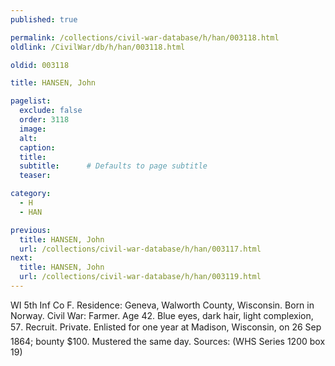 ```yaml
---
published: true

permalink: /collections/civil-war-database/h/han/003118.html
oldlink: /CivilWar/db/h/han/003118.html

oldid: 003118

title: HANSEN, John

pagelist:
  exclude: false
  order: 3118
  image: 
  alt:
  caption:
  title:
  subtitle:      # Defaults to page subtitle
  teaser:

category: 
  - H 
  - HAN

previous:
  title: HANSEN, John
  url: /collections/civil-war-database/h/han/003117.html  
next:
  title: HANSEN, John
  url: /collections/civil-war-database/h/han/003119.html   
---
```

WI 5th Inf Co F. Residence: Geneva, Walworth County, Wisconsin. Born in Norway. Civil War: Farmer. Age 42. Blue eyes, dark hair, light complexion, 5&#146;7&#148;. Recruit. Private. Enlisted for one year at Madison, Wisconsin, on 26 Sep 1864; bounty $100. Mustered the same day. Sources: (WHS Series 1200 box 19)